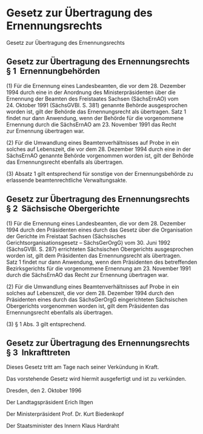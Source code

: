 # Gesetz zur Übertragung des Ernennungsrechts

Gesetz zur Übertragung des Ernennungsrechts

## Gesetz zur Übertragung des Ernennungsrechts § 1  Ernennungbehörden

(1) Für die Ernennung eines Landesbeamten, die vor dem 28. Dezember 1994 durch eine in der Anordnung des Ministerpräsidenten über die Ernennung der Beamten des Freistaates Sachsen (SächsErnAO) vom 24. Oktober 1991 (SächsGVBl. S. 381) genannte Behörde ausgesprochen worden ist, gilt der Behörde das Ernennungsrecht als übertragen. Satz 1 findet nur dann Anwendung, wenn der Behörde für die vorgenommene Ernennung durch die SächsErnAO am 23. November 1991 das Recht zur Ernennung übertragen war.

(2) Für die Umwandlung eines Beamtenverhältnisses auf Probe in ein solches auf Lebenszeit, die vor dem 28. Dezember 1994 durch eine in der SächsErnAO genannte Behörde vorgenommen worden ist, gilt der Behörde das Ernennungsrecht ebenfalls als übertragen.

(3) Absatz 1 gilt entsprechend für sonstige von der Ernennungsbehörde zu erlassende beamtenrechtliche Verwaltungsakte.


## Gesetz zur Übertragung des Ernennungsrechts § 2  Sächsische Obergerichte

(1) Für die Ernennung eines Landesbeamten, die vor dem 28. Dezember 1994 durch den Präsidenten eines durch das Gesetz über die Organisation der Gerichte im Freistaat Sachsen (Sächsisches Gerichtsorganisationsgesetz – SächsGerOrgG) vom 30. Juni 1992 (SächsGVBl. S. 287) errichteten Sächsischen Obergerichts ausgesprochen worden ist, gilt dem Präsidenten das Ernennungsrecht als übertragen. Satz 1 findet nur dann Anwendung, wenn dem Präsidenten des betreffenden Bezirksgerichts für die vorgenommene Ernennung am 23. November 1991 durch die SächsErnAO das Recht zur Ernennung übertragen war.

(2) Für die Umwandlung eines Beamtenverhältnisses auf Probe in ein solches auf Lebenszeit, die vor dem 28. Dezember 1994 durch den Präsidenten eines durch das SächsGerOrgG eingerichteten Sächsischen Obergerichts vorgenommen worden ist, gilt dem Präsidenten das Ernennungsrecht ebenfalls als übertragen.

(3) § 1 Abs. 3 gilt entsprechend.


## Gesetz zur Übertragung des Ernennungsrechts § 3  Inkrafttreten

Dieses Gesetz tritt am Tage nach seiner Verkündung in Kraft.

Das vorstehende Gesetz wird hiermit ausgefertigt und ist zu verkünden.

Dresden, den 2. Oktober 1996

Der Landtagspräsident 
         Erich Iltgen

Der Ministerpräsident 
         Prof. Dr. Kurt Biedenkopf

Der Staatsminister des Innern 
         Klaus Hardraht



